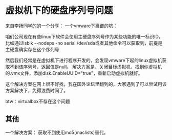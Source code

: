 # 虚拟机下的硬盘序列号问题
来自李扬同学的的一个分享：
一个vmware下离谱的坑：

咱们公司现在有些linux下软件会使用主硬盘序列号作为某些功能的唯一标识ID，比如通过lsblk --nodeps -no serial /dev/sda或者其他命令可以获取到，前提是主硬盘确实存在这个序列号

然后我们经常是在虚拟机下进行程序开发的，会发现vmware下起的linux虚拟机获取不到该序列号，返回值是null。
解决方案是，关闭目标虚拟机，找到你虚拟机的.vmx文件，添加disk.EnableUUID="true"，重新启动虚拟机就好。

这个解决方案在网上很不好找，我在国外论坛里翻到的，大家遇到了可以尝试用该方案解决下，免得浪费时间了。

btw：virtualbox不存在这个问题


## 其他
一个解决方案： 获取不到使用md5(maclists)替代。